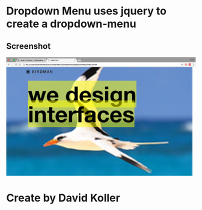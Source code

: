 Dropdown Menu uses jquery to create a dropdown-menu
==========================================================================


## Screenshot
[![IMAGE ALT TEXT HERE](https://github.com/kolldavi/Web-Development/blob/master/dropdownMenu/ScreenShotDropdownMenu.png?raw=true)](http://www.dkoller.com/Web-Development/dropdownMenu/index.html)


Create by David Koller
=======================
